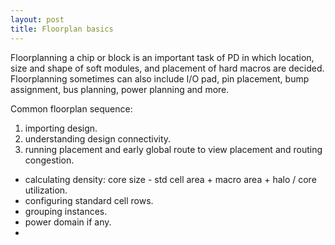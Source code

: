 ```yaml
---
layout: post
title: Floorplan basics
---
```


Floorplanning a chip or block is an important task of PD in which location, size and shape of soft modules, and placement of hard macros are decided. Floorplanning sometimes can also include I/O pad, pin placement, bump assignment, bus planning, power planning and more.

Common floorplan sequence:
1. importing design.
2. understanding design connectivity.
3. running placement and early global route to view placement and routing congestion.

- calculating density: core size - std cell area + macro area + halo / core utilization.
- configuring standard cell rows.
- grouping instances.
- power domain if any.
- 
